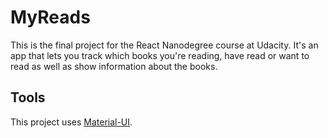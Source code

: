 # MyReads

This is the final project for the React Nanodegree course at Udacity.
It's an app that lets you track which books you're reading, have read or want to read as well as show information about the books.

## Tools

This project uses [Material-UI](https://www.npmjs.com/package/material-ui).
